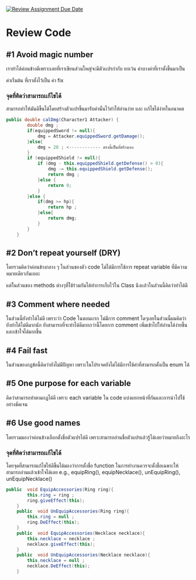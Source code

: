 [![Review Assignment Due Date](https://classroom.github.com/assets/deadline-readme-button-24ddc0f5d75046c5622901739e7c5dd533143b0c8e959d652212380cedb1ea36.svg)](https://classroom.github.com/a/Za3Q8kx4)
# Review Code

## #1 A**void magic number**

เราทำได้ค่อนข้างดีเพราะเลยที่เราเขียนส่วนใหญ่จะมีตัวเเปรกำกับ ยกเว้น ค่าบางค่าที่เราตั้งขึ้นมาเป็น

ค่าเริ่มต้น ที่เราตั้งไว้เป็น ค่า fix

### จุดที่คิดว่าสามารถเเก้ไขได้

สามารถทำให้มันดีขึ้นได้โดยสร้างตัวเเปรขึ้นมารับค่านั้นไว้ทำให้อ่านง่าย และ เเก้ไขได้ง่ายในอนาคต

```java
public double calDmg(Character1 Attacker) {
        double dmg ;
        if(equippedSword != null){
            dmg = Attacker.equippedSword.getDamage();
        }else{
            dmg = 20 ; <------------ ตรงนี้เป็นที่สร้างเอง
        }
        if (equippedShield != null){
            if (dmg - this.equippedShield.getDefense() > 0){
                dmg -= this.equippedShield.getDefense();
                return dmg ;
            }else {
                return 0;
            }
        }else {
            if(dmg >= hp){
                return hp ;
            }else{
                return dmg; 
            }
        }
    }
```

## #2 Don’t repeat yourself (DRY)

โดยรวมคิดว่าค่อนข้างกลาง ๆ ในส่วนของตัว code ไม่ได้มีการใช้การ repeat variable ที่มีความหมายเดียวกันเยอะ

แต่ในส่วนของ methods ต่างๆที่ใช้ร่วมกันได้ทำการเก็บไว้ใน Class นึงเเล้วในส่วนนี้คิดว่าทำได้ดี

## #3 Comment where needed

ในส่วนนี้ยังทำได้ไม่ดี เพราะว่า Code ในตอนเเรก ไม่มีการ comment ใดๆเลยในส่วนนี้ผมคิดว่ายังทำได้ไม่ดีมากนัก ยังสามารถที่จะทำได้ดีมากกว่านี้โดยการ comment เพิ่มเข้าไปให้อ่านได้ง่ายขี้นและเข้าใจได้มากขี้น

## #4 Fail fast

ในส่วนของกฏข้อนี้คิดว่ายังไม่มีปัญหา เพราะในโปรเจคยังไม่ได้มีการใช้ค่าที่สามารถตั้งเป็น enum ได้

## #5 One purpose for each variable

คิดว่าสามารถทำตามกฏได้ดี เพราะ each variable ใน code แบ่งแยกหน้าที่กันและการนำไปใช้อย่างชัดเจน

## #6 Use good names

โดยรวมมองว่าค่อนข้างเลือกตั้งชื่อตัวแปรได้ดี เพราะสามารถอ่านชื่อตัวแปรแล้วรู้ได้เลยว่าหมายถึงอะไร

### จุดที่คิดว่าสามารถเเก้ไขได้

โดยจุดที่สามารถแก้ไขให้ดีขึ้นได้มองว่าการตั้งชื่อ function ในการทำงานควรจะตั้งชื่อเฉพาะให้สามารถอ่านแล้วเข้าใจได้เลย e.g., equipRing(), equipNecklace(), unEquipRing(), unEquipNecklace()

```java
public  void EquipAccessories(Ring ring){
        this.ring = ring ;
        ring.giveEffect(this);
    }
    public  void UnEquipAccessories(Ring ring){
        this.ring = null ;
        ring.DeEffect(this);
    }
    public  void EquipAccessories(Necklace necklace){
        this.necklace = necklace ;
        necklace.giveEffect(this);
    }
    public  void UnEquipAccessories(Necklace necklace){
        this.necklace = null ;
        necklace.DeEffect(this);
    }
```
